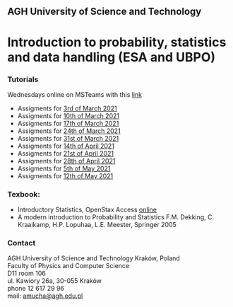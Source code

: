 ## AGH University of Science and Technology
# Introduction to probability, statistics and data handling (ESA and UBPO)

### Tutorials
Wednesdays online on MSTeams with this [link](https://teams.microsoft.com/l/team/19%3a3c0831d29f6b49dd8754afb0863cb075%40thread.tacv2/conversations?groupId=e08470b9-ecc7-42d5-90c9-cb1af728379f&tenantId=80b1033f-21e0-4a82-bbc0-f05fdccd3bc8) 

- Assigments for [3rd of March 2021](/FILES/Tutorial_1.pdf) 
- Assigments for [10th of March 2021](/FILES/Tutorial_2.pdf) 
- Assigments for [17th of March 2021](/FILES/Tutorial_3.pdf)
- Assigments for [24th of March 2021](/FILES/Tutorial_4.pdf)
- Assigments for [31st of March 2021](/FILES/Tutorial_5.pdf)
- Assigments for [14th of April 2021](/FILES/Tutorial_6.pdf) 
- Assigments for [21st of April 2021](/FILES/Tutorial_6.pdf) 
- Assigments for [28th of April 2021](/FILES/Tutorial_7.pdf) 
- Assigments for [5th of May 2021](/FILES/Tutorial_7.pdf) 
- Assigments for [12th of May 2021](/FILES/Tutorial_7.pdf) 



### Texbook: 
- Introductory Statistics, OpenStax Access [online](https://openstax.org/details/introductory-statistics)
- A modern introduction to Probability and Statistics F.M. Dekking, C. Kraaikamp, H.P. Lopuhaa, L.E. Meester, Springer 2005

### Contact
AGH University of Science and Technology Kraków, Poland <br>
Faculty of Physics and Computer Science <br>
D11 room 106 <br>
ul. Kawiory 26a, 30-055 Kraków <br>
phone 12 617 29 96 <br>
mail: amucha@agh.edu.pl

